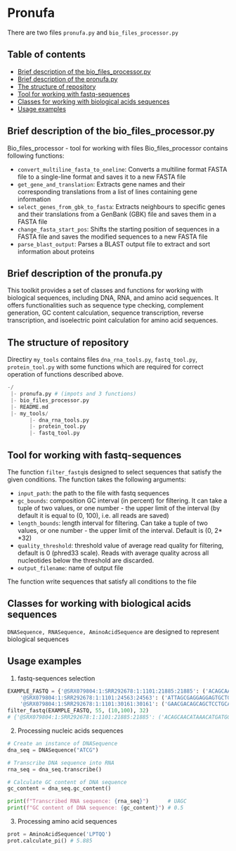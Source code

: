# Pronufa
There are two files `pronufa.py` and `bio_files_processor.py`

## Table of contents
  * [Brief description of the bio_files_processor.py](#description_1)
  * [Brief description of the pronufa.py](#description_2)
  * [The structure of repository](#structure)
  * [Tool for working with fastq-sequences](#fastq)
  * [Classes for working with biological acids sequences](#na)
  * [Usage examples](#example)

## Brief description of the bio_files_processor.py <a name="description_1"></a>
Bio_files_processor - tool for working with files
Bio_files_processor contains following functions:
- `convert_multiline_fasta_to_oneline`: Converts a multiline format FASTA file to a single-line format and saves it to a new FASTA file
- `get_gene_and_translation`: Extracts gene names and their corresponding translations from a list of lines containing gene information
- `select_genes_from_gbk_to_fasta`: Extracts neighbours to specific genes and their translations from a GenBank (GBK) file and saves them in a FASTA file
- `change_fasta_start_pos`: Shifts the starting position of sequences in a FASTA file and saves the modified sequences to a new FASTA file
- `parse_blast_output`: Parses a BLAST output file to extract and sort information about proteins

## Brief description of the pronufa.py <a name="description_2"></a>
This toolkit provides a set of classes and functions for working with biological sequences, including DNA, RNA, and amino acid sequences. It offers functionalities such as sequence type checking, complement generation, GC content calculation, sequence transcription, reverse transcription, and isoelectric point calculation for amino acid sequences.



## The structure of repository <a name="structure"></a>
Directiry `my_tools` contains files `dna_rna_tools.py`,  `fastq_tool.py`,  `protein_tool.py` with some functions which are required for correct operation of functions described above.
``` python
-/
 |- pronufa.py # (impots and 3 functions)
 |- bio_files_processor.py
 |- README.md
 |- my_tools/
       |- dna_rna_tools.py
       |- protein_tool.py
       |- fastq_tool.py
```


## Tool for working with fastq-sequences <a name="fastq"></a>
The function `filter_fastq`is designed to select sequences that satisfy the given conditions. The function takes the following arguments:
-  `input_path`: the path to the file with fastq sequences
- `gc_bounds`: composition GC interval (in percent) for filtering. It can take a tuple of two values, or one number - the upper limit of the interval (by default it is equal to (0, 100), i.e. all reads are saved)
- `length_bounds`: length interval for filtering. Can take a tuple of two values, or one number - the upper limit of the interval. Default is (0, 2* *32)
- `quality_threshold`: threshold value of average read quality for filtering, default is 0 (phred33 scale). Reads with average quality across all nucleotides below the threshold are discarded.
- `output_filename`: name of output file

The function write sequences that satisfy all conditions to the file



## Classes for working with biological acids sequences <a name="na"></a>
`DNASequence, RNASequence, AminoAcidSequence` are designed to represent biological sequences
  
## Usage examples <a name="example"></a>
1. fastq-sequences selection
``` python
EXAMPLE_FASTQ = {'@SRX079804:1:SRR292678:1:1101:21885:21885': ('ACAGCAACATAAACATGATGGGATGGCGTAAGCCCCCGAGATATCAGTTTACCCAGGATAAGAGATTAAATTATGAGCAACATTATTAA', 'FGGGFGGGFGGGFGDFGCEBB@CCDFDDFFFFBFFGFGEFDFFFF;D@DD>C@DDGGGDFGDGG?GFGFEGFGGEF@FDGGGFGFBGGD'),
    '@SRX079804:1:SRR292678:1:1101:24563:24563': ('ATTAGCGAGGAGGAGTGCTGAGAAGATGTCGCCTACGCCGTTGAAATTCCCTTCAATCAGGGGGTACTGGAGGATACGAGTTTGTGTG', 'BFFFFFFFB@B@A<@D>BDDACDDDEBEDEFFFBFFFEFFDFFF=CC@DDFD8FFFFFFF8/+.2,@7<<:?B/:<><-><@.A*C>D'),
    '@SRX079804:1:SRR292678:1:1101:30161:30161': ('GAACGACAGCAGCTCCTGCATAACCGCGTCCTTCTTCTTTAGCGTTGTGCAAAGCATGTTTTGTATTACGGGCATCTCGAGCGAATC', 'DFFFEGDGGGGFGGEDCCDCEFFFFCCCCCB>CEBFGFBGGG?DE=:6@=>A<A>D?D8DCEE:>EEABE5D@5:DDCA;EEE-DCD')}
filter_fastq(EXAMPLE_FASTQ, 55, (10,100), 32)
# {'@SRX079804:1:SRR292678:1:1101:21885:21885': ('ACAGCAACATAAACATGATGGGATGGCGTAAGCCCCCGAGATATCAGTTTACCCAGGATAAGAGATTAAATTATGAGCAACATTATTAA', 'FGGGFGGGFGGGFGDFGCEBB@CCDFDDFFFFBFFGFGEFDFFFF;D@DD>C@DDGGGDFGDGG?GFGFEGFGGEF@FDGGGFGFBGGD'), '@SRX079804:1:SRR292678:1:1101:30161:30161': ('GAACGACAGCAGCTCCTGCATAACCGCGTCCTTCTTCTTTAGCGTTGTGCAAAGCATGTTTTGTATTACGGGCATCTCGAGCGAATC', 'DFFFEGDGGGGFGGEDCCDCEFFFFCCCCCB>CEBFGFBGGG?DE=:6@=>A<A>D?D8DCEE:>EEABE5D@5:DDCA;EEE-DCD')}
```

2. Processing nucleic acids sequences
``` python
# Create an instance of DNASequence
dna_seq = DNASequence("ATCG")

# Transcribe DNA sequence into RNA
rna_seq = dna_seq.transcribe()

# Calculate GC content of DNA sequence
gc_content = dna_seq.gc_content()

print(f"Transcribed RNA sequence: {rna_seq}")      # UAGC
print(f"GC content of DNA sequence: {gc_content}") # 0.5
```
3. Processing amino acid sequences
``` python
prot = AminoAcidSequence('LPTQQ')
prot.calculate_pi() # 5.885
```
